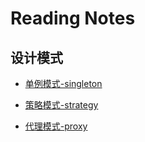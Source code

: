 # Reading Notes
## 设计模式
- [单例模式-singleton](./设计模式/单例模式.md)

- [策略模式-strategy](./设计模式/策略模式.md)

- [代理模式-proxy](./设计模式/代理模式.md)

  

